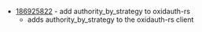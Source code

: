 - [186925822](https://www.pivotaltracker.com/story/show/186925822) - add authority_by_strategy to oxidauth-rs
    - adds authority_by_strategy to the oxidauth-rs client

